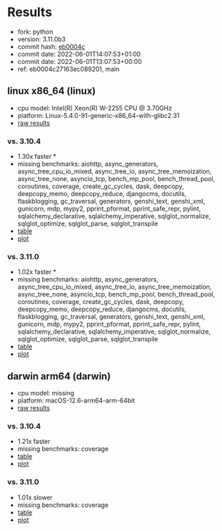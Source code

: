 # Results

- fork: python
- version: 3.11.0b3
- commit hash: [eb0004c](https://github.com/python/cpython/commit/eb0004c)
- commit date: 2022-06-01T14:07:53+01:00
- commit date: 2022-06-01T13:07:53+00:00
- ref: eb0004c27163ec089201, main

## linux x86_64 (linux)

- cpu model: Intel(R) Xeon(R) W-2255 CPU @ 3.70GHz
- platform: Linux-5.4.0-91-generic-x86_64-with-glibc2.31
- [raw results](bm-20220601-linux-x86_64-python-main-3.11.0b3-eb0004c.json)

### vs. 3.10.4

- 1.30x faster \*
- missing benchmarks: aiohttp, async_generators, async_tree_cpu_io_mixed, async_tree_io, async_tree_memoization, async_tree_none, asyncio_tcp, bench_mp_pool, bench_thread_pool, coroutines, coverage, create_gc_cycles, dask, deepcopy, deepcopy_memo, deepcopy_reduce, djangocms, docutils, flaskblogging, gc_traversal, generators, genshi_text, genshi_xml, gunicorn, mdp, mypy2, pprint_pformat, pprint_safe_repr, pylint, sqlalchemy_declarative, sqlalchemy_imperative, sqlglot_normalize, sqlglot_optimize, sqlglot_parse, sqlglot_transpile
- [table](bm-20220601-linux-x86_64-python-main-3.11.0b3-eb0004c-vs-3.10.4.md)
- [plot](bm-20220601-linux-x86_64-python-main-3.11.0b3-eb0004c-vs-3.10.4.png)

### vs. 3.11.0

- 1.02x faster \*
- missing benchmarks: aiohttp, async_generators, async_tree_cpu_io_mixed, async_tree_io, async_tree_memoization, async_tree_none, asyncio_tcp, bench_mp_pool, bench_thread_pool, coroutines, coverage, create_gc_cycles, dask, deepcopy, deepcopy_memo, deepcopy_reduce, djangocms, docutils, flaskblogging, gc_traversal, generators, genshi_text, genshi_xml, gunicorn, mdp, mypy2, pprint_pformat, pprint_safe_repr, pylint, sqlalchemy_declarative, sqlalchemy_imperative, sqlglot_normalize, sqlglot_optimize, sqlglot_parse, sqlglot_transpile
- [table](bm-20220601-linux-x86_64-python-main-3.11.0b3-eb0004c-vs-3.11.0.md)
- [plot](bm-20220601-linux-x86_64-python-main-3.11.0b3-eb0004c-vs-3.11.0.png)

## darwin arm64 (darwin)

- cpu model: missing
- platform: macOS-12.6-arm64-arm-64bit
- [raw results](bm-20220601-darwin-arm64-python-eb0004c27163ec089201-3.11.0b3-eb0004c.json)

### vs. 3.10.4

- 1.21x faster
- missing benchmarks: coverage
- [table](bm-20220601-darwin-arm64-python-eb0004c27163ec089201-3.11.0b3-eb0004c-vs-3.10.4.md)
- [plot](bm-20220601-darwin-arm64-python-eb0004c27163ec089201-3.11.0b3-eb0004c-vs-3.10.4.png)

### vs. 3.11.0

- 1.01x slower
- missing benchmarks: coverage
- [table](bm-20220601-darwin-arm64-python-eb0004c27163ec089201-3.11.0b3-eb0004c-vs-3.11.0.md)
- [plot](bm-20220601-darwin-arm64-python-eb0004c27163ec089201-3.11.0b3-eb0004c-vs-3.11.0.png)

